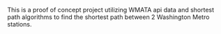 This is a proof of concept project utilizing WMATA api data and shortest path algorithms to find the shortest path between 2 Washington Metro stations.